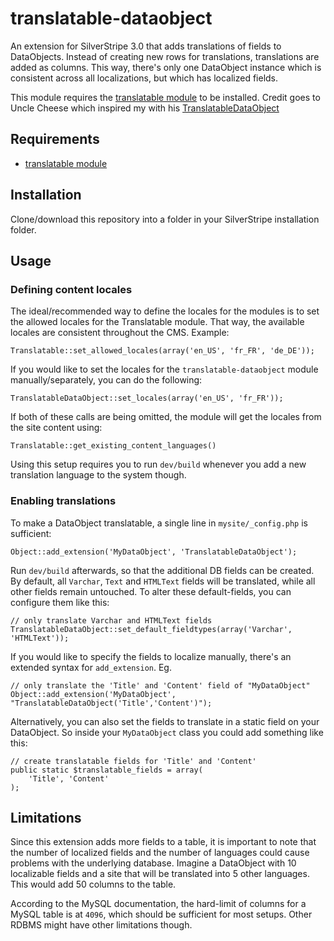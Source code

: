 translatable-dataobject
============

An extension for SilverStripe 3.0 that adds translations of fields to DataObjects.
Instead of creating new rows for translations, translations are added as columns. This way, there's only one
DataObject instance which is consistent across all localizations, but which has localized fields.

This module requires the [translatable module](https://github.com/silverstripe/silverstripe-translatable) to be installed.
Credit goes to Uncle Cheese which inspired my with his [TranslatableDataObject](http://www.leftandmain.com/silverstripe-tips/2012/04/03/translatabledataobject-insanely-simple-translation/)


Requirements
------------

 - [translatable module](https://github.com/silverstripe/silverstripe-translatable)


Installation
------------

Clone/download this repository into a folder in your SilverStripe installation folder.


Usage
------------

### Defining content locales

The ideal/recommended way to define the locales for the modules is to set the allowed locales for the Translatable module.
That way, the available locales are consistent throughout the CMS.
Example:

    Translatable::set_allowed_locales(array('en_US', 'fr_FR', 'de_DE'));

If you would like to set the locales for the `translatable-dataobject` module manually/separately, you can do the following:

    TranslatableDataObject::set_locales(array('en_US', 'fr_FR'));

If both of these calls are being omitted, the module will get the locales from the site content using:

    Translatable::get_existing_content_languages()

Using this setup requires you to run `dev/build` whenever you add a new translation language to the system though.

### Enabling translations

To make a DataObject translatable, a single line in `mysite/_config.php` is sufficient:

    Object::add_extension('MyDataObject', 'TranslatableDataObject');

Run `dev/build` afterwards, so that the additional DB fields can be created.
By default, all `Varchar`, `Text` and `HTMLText` fields will be translated, while all other fields remain untouched.
To alter these default-fields, you can configure them like this:

    // only translate Varchar and HTMLText fields
    TranslatableDataObject::set_default_fieldtypes(array('Varchar', 'HTMLText'));

If you would like to specify the fields to localize manually, there's an extended syntax for `add_extension`. Eg.

    // only translate the 'Title' and 'Content' field of "MyDataObject"
    Object::add_extension('MyDataObject', "TranslatableDataObject('Title','Content')");

Alternatively, you can also set the fields to translate in a static field on your DataObject. So inside your `MyDataObject` 
class you could add something like this:

    // create translatable fields for 'Title' and 'Content'
    public static $translatable_fields = array(
        'Title', 'Content'
    );

Limitations
------------

Since this extension adds more fields to a table, it is important to note that the number of localized fields and
the number of languages could cause problems with the underlying database. Imagine a DataObject with 10 localizable fields
and a site that will be translated into 5 other languages. This would add 50 columns to the table.

According to the MySQL documentation, the hard-limit of columns for a MySQL table is at `4096`, which should be sufficient 
for most setups. Other RDBMS might have other limitations though.